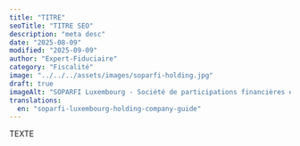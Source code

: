 ```yaml
---
title: "TITRE"
seoTitle: "TITRE SEO"
description: "meta desc"
date: "2025-08-09"
modified: "2025-09-09"
author: "Expert-Fiduciaire"
category: "Fiscalité"
image: "../../../assets/images/soparfi-holding.jpg"
draft: true
imageAlt: "SOPARFI Luxembourg - Société de participations financières et holding luxembourgeoise"
translations:
  en: "soparfi-luxembourg-holding-company-guide"
---
```


TEXTE